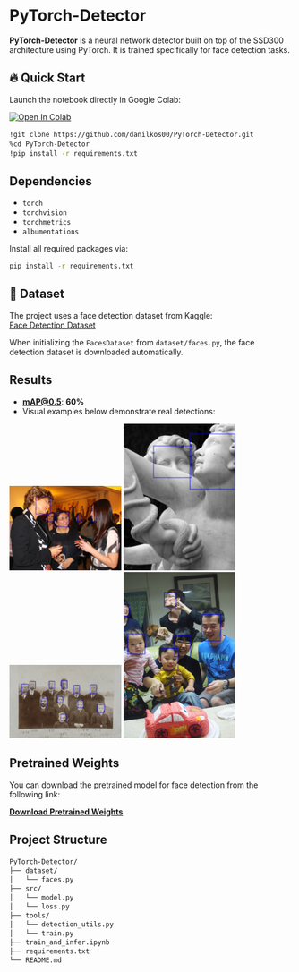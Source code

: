 # PyTorch-Detector

**PyTorch-Detector** is a neural network detector built on top of the SSD300 architecture using PyTorch. It is trained specifically for face detection tasks.

## 🔥 Quick Start

Launch the notebook directly in Google Colab:

[![Open In Colab](https://colab.research.google.com/assets/colab-badge.svg)](https://colab.research.google.com/github/danilkos00/PyTorch-Detector/blob/main/detection.ipynb)

```bash
!git clone https://github.com/danilkos00/PyTorch-Detector.git
%cd PyTorch-Detector
!pip install -r requirements.txt
```

## Dependencies

- `torch`
- `torchvision`
- `torchmetrics`
- `albumentations`

Install all required packages via:

```bash
pip install -r requirements.txt
```

## 📁 Dataset

The project uses a face detection dataset from Kaggle:  
[Face Detection Dataset](https://www.kaggle.com/datasets/fareselmenshawii/face-detection-dataset)

When initializing the `FacesDataset` from `dataset/faces.py`, the face detection dataset is downloaded automatically.

## Results

- **mAP@0.5**: **60%**
- Visual examples below demonstrate real detections:

<p float="left">
  <img src="https://raw.githubusercontent.com/danilkos00/PyTorch-Detector/main/examples/1.png" width="200"/>
  <img src="https://raw.githubusercontent.com/danilkos00/PyTorch-Detector/main/examples/2.png" width="200"/>
  <img src="https://raw.githubusercontent.com/danilkos00/PyTorch-Detector/main/examples/3.png" width="200"/>
  <img src="https://raw.githubusercontent.com/danilkos00/PyTorch-Detector/main/examples/4.png" width="200"/>
</p>

## Pretrained Weights

You can download the pretrained model for face detection from the following link:

**[Download Pretrained Weights](https://drive.google.com/uc?id=1TTPEvt2OpJ6hm0uBnTrv2f0xo1960PNL)**  


## Project Structure

```
PyTorch-Detector/
├── dataset/
│   └── faces.py
├── src/
│   └── model.py
│   └── loss.py
├── tools/
│   └── detection_utils.py
│   └── train.py
├── train_and_infer.ipynb
├── requirements.txt
└── README.md
```
